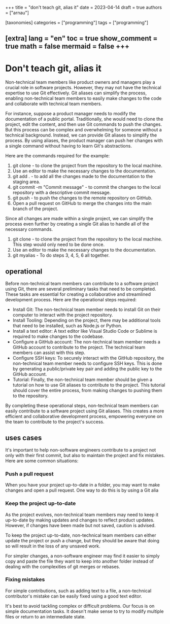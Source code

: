 +++
title = "don't teach git, alias it"
date = 2023-04-14
draft = true
authors = ["arnau"]

[taxonomies]
categories = ["programming"]
tags = ["programming"]

[extra]
lang = "en"
toc = true
show_comment = true
math = false
mermaid = false
+++
---

# Don't teach git, alias it

Non-technical team members like product owners and managers play a crucial role in software projects. However, they may not have the technical expertise to use Git effectively. Git aliases can simplify the process, enabling non-technical team members to easily make changes to the code and collaborate with technical team members.

For instance, suppose a product manager needs to modify the documentation of a public portal. Traditionally, she would need to clone the project, edit the content, and then use Git commands to push the changes. But this process can be complex and overwhelming for someone without a technical background. Instead, we can provide Git aliases to simplify the process. By using aliases, the product manager can push her changes with a single command without having to learn Git's abstractions.

Here are the commands required for the example:

1. git clone <repository URL> - to clone the project from the repository to the local machine.
2. Use an editor to make the necessary changes to the documentation.
3. git add . - to add all the changes made to the documentation to the staging area.
4. git commit -m "Commit message" - to commit the changes to the local repository with a descriptive commit message.
5. git push - to push the changes to the remote repository on GitHub.
6. Open a pull request on GitHub to merge the changes into the main branch of the project.

Since all changes are made within a single project, we can simplify the process even further by creating a single Git alias to handle all of the necessary commands.

1. git clone <repository URL> - to clone the project from the repository to the local machine. This step would only need to be done once.
2. Use an editor to make the necessary changes to the documentation.
3. git myalias - To do steps 3, 4, 5, 6 all together.

## operational

Before non-technical team members can contribute to a software project using Git, there are several preliminary tasks that need to be completed. These tasks are essential for creating a collaborative and streamlined development process. Here are the operational steps required:

- Install Git: The non-technical team member needs to install Git on their computer to interact with the project repository.
- Install Tooling: Depending on the project, there may be additional tools that need to be installed, such as Node.js or Python.
- Install a text editor: A text editor like Visual Studio Code or Sublime is required to make changes to the codebase.
- Configure a GitHub account: The non-technical team member needs a GitHub account to contribute to the project. The technical team members can assist with this step.
- Configure SSH keys: To securely interact with the GitHub repository, the non-technical team member needs to configure SSH keys. This is done by generating a public/private key pair and adding the public key to the GitHub account.
- Tutorial: Finally, the non-technical team member should be given a tutorial on how to use Git aliases to contribute to the project. This tutorial should cover the entire process, from making changes to pushing them to the repository.

By completing these operational steps, non-technical team members can easily contribute to a software project using Git aliases. This creates a more efficient and collaborative development process, empowering everyone on the team to contribute to the project's success.

## uses cases

It's important to help non-software engineers contribute to a project not only with their first commit, but also to maintain the project and fix mistakes. Here are some common situations:

### Push a pull request

When you have your project up-to-date in a folder, you may want to make changes and open a pull request. One way to do this is by using a Git alia

### Keep the project up-to-date

As the project evolves, non-technical team members may need to keep it up-to-date by making updates and changes to reflect product updates. However, if changes have been made but not saved, caution is advised.

To keep the project up-to-date, non-technical team members can either update the project or push a change, but they should be aware that doing so will result in the loss of any unsaved work.

For simpler changes, a non-software engineer may find it easier to simply copy and paste the file they want to keep into another folder instead of dealing with the complexities of git merges or rebases.

### Fixing mistakes

For simple contributions, such as adding text to a file, a non-technical contributor's mistake can be easily fixed using a good text editor.

It's best to avoid tackling complex or difficult problems. Our focus is on simple documentation tasks. It doesn't make sense to try to modify multiple files or return to an intermediate state.